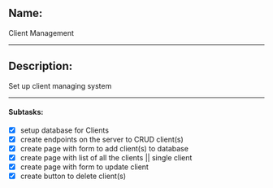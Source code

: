 ## Name:
Client Management

---
## Description:
Set up client managing system

---
#### Subtasks:
- [x] setup database for Clients
- [x] create endpoints on the server to CRUD client(s)
- [x] create page with form to add client(s) to database
- [x] create page with list of all the clients || single client
- [x] create page with form to update client
- [x] create button to delete client(s)